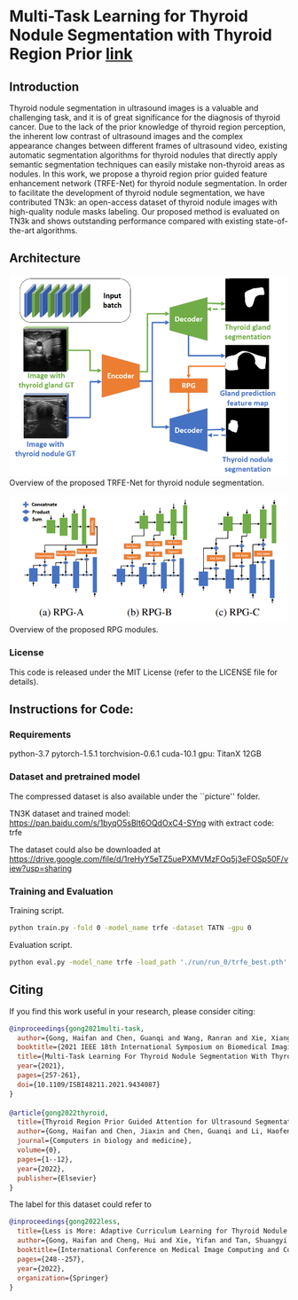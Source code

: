 # Multi-Task Learning for Thyroid Nodule Segmentation with Thyroid Region Prior [link](https://www.researchgate.net/publication/349074982_MULTI-TASK_LEARNING_FOR_THYROID_NODULE_SEGMENTATION_WITH_THYROID_REGION_PRIOR)

## Introduction
Thyroid nodule segmentation in ultrasound images is a valuable and challenging task, and it is of great significance for the diagnosis of thyroid cancer. Due to the lack of the prior knowledge of thyroid region perception, the inherent low contrast of ultrasound images and the complex appearance changes between different frames of ultrasound video, existing automatic segmentation algorithms for thyroid nodules that directly apply semantic segmentation techniques can easily mistake non-thyroid areas as nodules. In this work, we propose a thyroid region prior guided feature enhancement network (TRFE-Net) for thyroid nodule segmentation. In order to facilitate the development of thyroid nodule segmentation, we have contributed TN3k: an open-access dataset of thyroid nodule images with high-quality nodule masks labeling. Our proposed method is evaluated on TN3k and shows outstanding performance compared with existing state-of-the-art algorithms.


## Architecture
![Overview](./picture/overview.png)
Overview of the proposed TRFE-Net for thyroid nodule segmentation. 

![pgfe](./picture/rpg.png)
Overview of the proposed RPG modules. 

### License
This code is released under the MIT License (refer to the LICENSE file for details).

## Instructions for Code:
### Requirements
python-3.7
pytorch-1.5.1
torchvision-0.6.1
cuda-10.1
gpu: TitanX 12GB

### Dataset and pretrained model
The compressed dataset is also available under the ``picture'' folder.

TN3K dataset and trained model: https://pan.baidu.com/s/1byqO5sBlt6OQdOxC4-SYng with extract code: trfe 

The dataset could also be downloaded at https://drive.google.com/file/d/1reHyY5eTZ5uePXMVMzFOq5j3eFOSp50F/view?usp=sharing

### Training and Evaluation
Training script.
```bash
python train.py -fold 0 -model_name trfe -dataset TATN -gpu 0
``` 

Evaluation script.
```bash
python eval.py -model_name trfe -load_path './run/run_0/trfe_best.pth'
```

## Citing
If you find this work useful in your research, please consider citing:

```BibTex
@inproceedings{gong2021multi-task,  
  author={Gong, Haifan and Chen, Guanqi and Wang, Ranran and Xie, Xiang and Mao, Mingzhi and Yu, Yizhou and Chen, Fei and Li, Guanbin},  
  booktitle={2021 IEEE 18th International Symposium on Biomedical Imaging (ISBI)},   
  title={Multi-Task Learning For Thyroid Nodule Segmentation With Thyroid Region Prior},   
  year={2021}, 
  pages={257-261},  
  doi={10.1109/ISBI48211.2021.9434087}
}

@article{gong2022thyroid,
  title={Thyroid Region Prior Guided Attention for Ultrasound Segmentation of Thyroid Nodules},
  author={Gong, Haifan and Chen, Jiaxin and Chen, Guanqi and Li, Haofeng and Chen, Fei and Li, Guanbin},
  journal={Computers in biology and medicine},
  volume={0},
  pages={1--12},
  year={2022},
  publisher={Elsevier}
}

```

The label for this dataset could refer to 
```BibTex
@inproceedings{gong2022less,
  title={Less is More: Adaptive Curriculum Learning for Thyroid Nodule Diagnosis},
  author={Gong, Haifan and Cheng, Hui and Xie, Yifan and Tan, Shuangyi and Chen, Guanqi and Chen, Fei and Li, Guanbin},
  booktitle={International Conference on Medical Image Computing and Computer-Assisted Intervention},
  pages={248--257},
  year={2022},
  organization={Springer}
}
```

